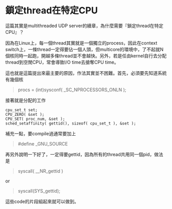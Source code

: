 # 鎖定thread在特定CPU

這篇其實是multithreaded UDP server的續章，為什麼需要『鎖定thread在特定CPU』？

因為在Linux上，每一個thread其實就是一個獨立的process，因此在context switch上，一條thread一定得要佔一個人頭，但multicore的環境中，了不起就N個核同時一起跑，開越多條thread並不會越快。另外，若是任由kernel自行去分配thread到空閒CPU，常會導致I/O time去搶奪CPU time。
 
這也就是這篇提出來最主要的原因，作法其實並不困難。首先，必須要先知道系統有幾個核
 
> procs = (int)sysconf( _SC_NPROCESSORS_ONLN );
 
接著就是分配的工作
``` 
cpu_set_t set;
CPU_ZERO( &set );
CPU_SET( proc_num, &set );
sched_setaffinity( gettid(), sizeof( cpu_set_t ), &set );
 ```
補充一點，要compile過通常要加上
 
> \#define _GNU_SOURCE
 
再另外說明一下好了，一定得要gettid，因為所有的thread共用同一個pid，做法是
 
> syscall( __NR_gettid )

or

> syscall(SYS_gettid);
 
這些code的片段組起來就可以做到。

